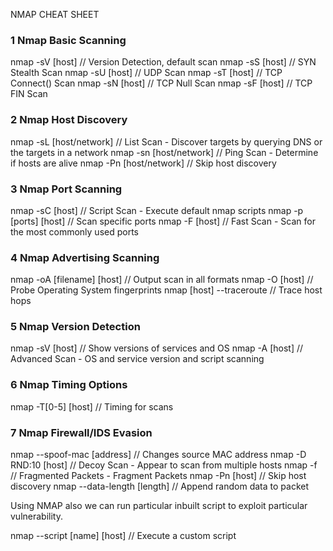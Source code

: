 NMAP CHEAT SHEET

### 1 Nmap Basic Scanning
nmap -sV [host] // Version Detection, default scan
nmap -sS [host] // SYN Stealth Scan
nmap -sU [host] // UDP Scan
nmap -sT [host] // TCP Connect() Scan
nmap -sN [host] // TCP Null Scan
nmap -sF [host] // TCP FIN Scan

### 2 Nmap Host Discovery
nmap -sL [host/network] // List Scan - Discover targets by querying DNS or the targets in a network
nmap -sn [host/network] // Ping Scan - Determine if hosts are alive
nmap -Pn [host/network] // Skip host discovery

### 3 Nmap Port Scanning
nmap -sC [host]  // Script Scan - Execute default nmap scripts
nmap -p [ports] [host] // Scan specific ports
nmap -F [host]  // Fast Scan - Scan for the most commonly used ports

### 4 Nmap Advertising Scanning
nmap -oA [filename] [host] // Output scan in all formats
nmap -O [host]   // Probe Operating System fingerprints
nmap [host] --traceroute // Trace host hops

### 5 Nmap Version Detection
nmap -sV [host]  // Show versions of services and OS
nmap -A [host]  // Advanced Scan - OS and service version and script scanning

### 6 Nmap Timing Options
nmap -T[0-5] [host] // Timing for scans

### 7 Nmap Firewall/IDS Evasion
nmap --spoof-mac [address] // Changes source MAC address
nmap -D RND:10 [host] // Decoy Scan - Appear to scan from multiple hosts
nmap -f   // Fragmented Packets - Fragment Packets
nmap -Pn [host]  // Skip host discovery
nmap --data-length [length] // Append random data to packet

Using NMAP also we can run particular inbuilt script to exploit particular vulnerability.

nmap --script [name] [host] // Execute a custom script
